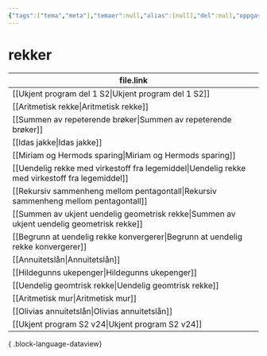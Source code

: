 ```yaml
---
{"tags":["tema","meta"],"temaer":null,"alias":[null],"del":null,"oppgave":null,"fag":null,"eksamen":null,"dg-publish":true,"title":"rekker","date":"2023-06-01","modified":"2023-06-01","permalink":"/temaer/rekker/","dgPassFrontmatter":true}
---
```



# rekker
| file.link                                                                                         |
| ------------------------------------------------------------------------------------------------- |
| [[Ukjent program del 1 S2\|Ukjent program del 1 S2]]                                           |
| [[Aritmetisk rekke\|Aritmetisk rekke]]                                                         |
| [[Summen av repeterende brøker\|Summen av repeterende brøker]]                                 |
| [[Idas jakke\|Idas jakke]]                                                                     |
| [[Miriam og Hermods sparing\|Miriam og Hermods sparing]]                                       |
| [[Uendelig rekke med virkestoff fra legemiddel\|Uendelig rekke med virkestoff fra legemiddel]] |
| [[Rekursiv sammenheng mellom pentagontall\|Rekursiv sammenheng mellom pentagontall]]           |
| [[Summen av ukjent uendelig geometrisk rekke\|Summen av ukjent uendelig geometrisk rekke]]     |
| [[Begrunn at uendelig rekke konvergerer\|Begrunn at uendelig rekke konvergerer]]               |
| [[Annuitetslån\|Annuitetslån]]                                                                 |
| [[Hildegunns ukepenger\|Hildegunns ukepenger]]                                                 |
| [[Uendelig geomtrisk rekke\|Uendelig geomtrisk rekke]]                                         |
| [[Aritmetisk mur\|Aritmetisk mur]]                                                             |
| [[Olivias annuitetslån\|Olivias annuitetslån]]                                                 |
| [[Ukjent program S2 v24\|Ukjent program S2 v24]]                                               |

{ .block-language-dataview}
